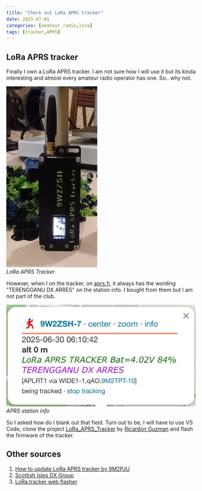 ```yaml
---
title: "Check out LoRa APRS tracker"
date: 2025-07-01
categories: [amateur_radio,lora]
tags: [tracker,APRS]
---
```


## LoRa APRS tracker

Finally I own a LoRa APRS tracker. I am not sure how I will use it but its kinda interesting and almost every amateur radio operator has one. So.. why not.

![LoRa APRS Tracker](/assets/img/lora.jpg)<br>_LoRa APRS Tracker_

However, when I on the tracker, on [aprs.fi](https://aprs.fi), it always has the wording "TERENGGANU DX ARRES" on the station info. I bought from them but I am not part of the club. 

![APRS station info](/assets/img/aprsMap.jpg)<br>_APRS station info_

So I asked how do I blank out that field. Turn out to be, I will have to use VS Code, clone the project [LoRa_APRS_Tracker](https://github.com/richonguzman/LoRa_APRS_Tracker) by [Ricardon Guzman](https://github.com/richonguzman) and flash the firmware of the tracker.

## Other sources

1. [How to update LoRa APRS tracker by 9M2PJU](https://hamradio.my/2025/03/how-to-update-your-lora-aprs-tracker-using-the-web-flasher/)
2. [Scottish Isles DX Group](https://sidx.org.uk/projects/lora-aprs-setup/)
3. [LoRa tracker web flasher](https://richonguzman.github.io/lora-tracker-web-flasher/installer.html) 

